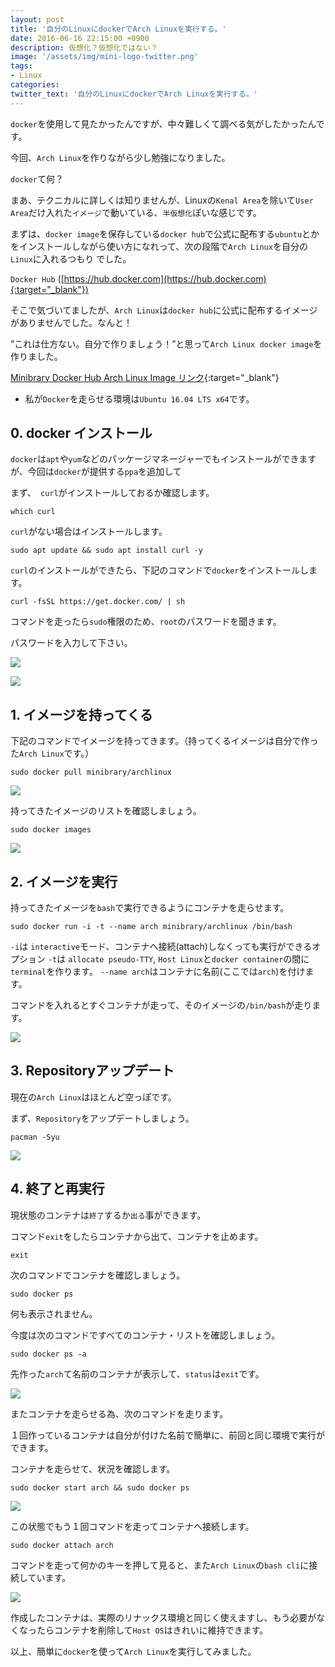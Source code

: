 ```yaml
---
layout: post
title: '自分のLinuxにdockerでArch Linuxを実行する。'
date: 2016-06-16 22:15:00 +0900
description: 仮想化？仮想化ではない？
image: '/assets/img/mini-logo-twitter.png'
tags:
- Linux
categories:
twitter_text: '自分のLinuxにdockerでArch Linuxを実行する。'
---
```


`docker`を使用して見たかったんですが、中々難しくて調べる気がしたかったんです。

今回、`Arch Linux`を作りながら少し勉強になりました。

`docker`て何？

まあ、テクニカルに詳しくは知りませんが、Linuxの`Kenal Area`を除いて`User Area`だけ入れた`イメージ`で動いている、`半仮想化`ぽいな感じです。

まずは、`docker image`を保存している`docker hub`で公式に配布する`ubuntu`とかをインストールしながら使い方になれって、次の段階で`Arch Linux`を自分の`Linux`に入れるつもり   でした。

`Docker Hub` ([https://hub.docker.com](https://hub.docker.com){:target="_blank"})

そこで気づいてましたが、`Arch Linux`は`docker hub`に公式に配布するイメージがありませんでした。なんと！

”これは仕方ない。自分で作りましょう！”と思って`Arch Linux docker image`を作りました。

[Minibrary Docker Hub Arch Linux Image リンク](https://hub.docker.com/r/minibrary/archlinux/){:target="_blank"}

* 私が`Docker`を走らせる環境は`Ubuntu 16.04 LTS x64`です。

## 0. docker インストール

`docker`は`apt`や`yum`などのパッケージマネージャーでもインストールができますが、今回は`docker`が提供する`ppa`を追加して

まず、　`curl`がインストールしておるか確認します。

```
which curl
```

`curl`がない場合はインストールします。

```
sudo apt update && sudo apt install curl -y
```

`curl`のインストールができたら、下記のコマンドで`docker`をインストールします。

```
curl -fsSL https://get.docker.com/ | sh
```

コマンドを走ったら`sudo`権限のため、`root`のパスワードを聞きます。

パスワードを入力して下さい。

<a href="http://minibrary.com/blogimg/img-2016-0616-001.png" data-lightbox="352"><img src="http://minibrary.com/blogimg/img-2016-0616-001.png"></a>

<a href="http://minibrary.com/blogimg/img-2016-0616-002.png" data-lightbox="352"><img src="http://minibrary.com/blogimg/img-2016-0616-002.png"></a>

## 1. イメージを持ってくる

下記のコマンドでイメージを持ってきます。（持ってくるイメージは自分で作った`Arch Linux`です。）

```
sudo docker pull minibrary/archlinux
```

<a href="http://minibrary.com/blogimg/img-2016-0616-004.png" data-lightbox="352"><img src="http://minibrary.com/blogimg/img-2016-0616-004.png"></a>

持ってきたイメージのリストを確認しましょう。

```
sudo docker images
```

<a href="http://minibrary.com/blogimg/img-2016-0616-005.png" data-lightbox="352"><img src="http://minibrary.com/blogimg/img-2016-0616-005.png"></a>

## 2. イメージを実行

持ってきたイメージを`bash`で実行できるようにコンテナを走らせます。

```
sudo docker run -i -t --name arch minibrary/archlinux /bin/bash
```

`-i`は `interactive`モード、コンテナへ接続(attach)しなくっても実行ができるオプション
`-t`は `allocate pseudo-TTY`, `Host Linux`と`docker container`の間に`terminal`を作ります。
`--name arch`はコンテナに名前(ここでは`arch`)を付けます。

コマンドを入れるとすぐコンテナが走って、そのイメージの`/bin/bash`が走ります。

<a href="http://minibrary.com/blogimg/img-2016-0616-006.png" data-lightbox="352"><img src="http://minibrary.com/blogimg/img-2016-0616-006.png"></a>

## 3. Repositoryアップデート

現在の`Arch Linux`はほとんど空っぽです。

まず、`Repository`をアップデートしましょう。

```
pacman -Syu
```

<a href="http://minibrary.com/blogimg/img-2016-0616-007.png" data-lightbox="352"><img src="http://minibrary.com/blogimg/img-2016-0616-007.png"></a>

## 4. 終了と再実行

現状態のコンテナは`終了`するか`出る`事ができます。

コマンド`exit`をしたらコンテナから出て、コンテナを止めます。

```
exit
```

次のコマンドでコンテナを確認しましょう。

```
sudo docker ps
```

何も表示されません。

今度は次のコマンドですべてのコンテナ・リストを確認しましょう。

```
sudo docker ps -a
```

先作った`arch`て名前のコンテナが表示して、`status`は`exit`です。

<a href="http://minibrary.com/blogimg/img-2016-0616-008.png" data-lightbox="352"><img src="http://minibrary.com/blogimg/img-2016-0616-008.png"></a>

またコンテナを走らせる為、次のコマンドを走ります。

１回作っているコンテナは自分が付けた名前で簡単に、前回と同じ環境で実行ができます。

コンテナを走らせて、状況を確認します。

```
sudo docker start arch && sudo docker ps
```

<a href="http://minibrary.com/blogimg/img-2016-0616-009.png" data-lightbox="352"><img src="http://minibrary.com/blogimg/img-2016-0616-009.png"></a>

この状態でもう１回コマンドを走ってコンテナへ接続します。

```
sudo docker attach arch
```

コマンドを走って何かのキーを押して見ると、また`Arch Linux`の`bash cli`に接続しています。

<a href="http://minibrary.com/blogimg/img-2016-0616-010.png" data-lightbox="352"><img src="http://minibrary.com/blogimg/img-2016-0616-010.png"></a>

作成したコンテナは、実際のリナックス環境と同じく使えますし、もう必要がなくなったらコンテナを削除して`Host OS`はきれいに維持できます。

以上、簡単に`docker`を使って`Arch Linux`を実行してみました。
